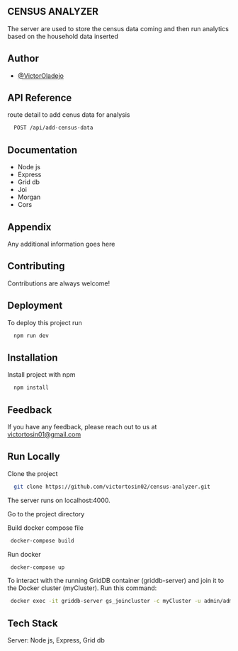 ## CENSUS ANALYZER

The server are used to store the census data coming and then run analytics based on the household data inserted

## Author

- [@VictorOladejo](https://github.com/victortosin02)

## API Reference

route detail to add cenus data for analysis

```bash
  POST /api/add-census-data
```

## Documentation

- Node js
- Express
- Grid db
- Joi
- Morgan
- Cors

## Appendix

Any additional information goes here

## Contributing

Contributions are always welcome!

## Deployment

To deploy this project run

```bash
  npm run dev
```

## Installation

Install project with npm

```bash
  npm install
```

## Feedback

If you have any feedback, please reach out to us at victortosin01@gmail.com

## Run Locally

Clone the project

```bash
  git clone https://github.com/victortosin02/census-analyzer.git
```
The server runs on localhost:4000. 

Go to the project directory

Build docker compose file

```bash
 docker-compose build
```

Run docker

```bash
 docker-compose up
```
To interact with the running GridDB container (griddb-server) and join it to the Docker cluster (myCluster).
Run this command:
```bash
 docker exec -it griddb-server gs_joincluster -c myCluster -u admin/admin
```

## Tech Stack

Server: Node js, Express, Grid db
